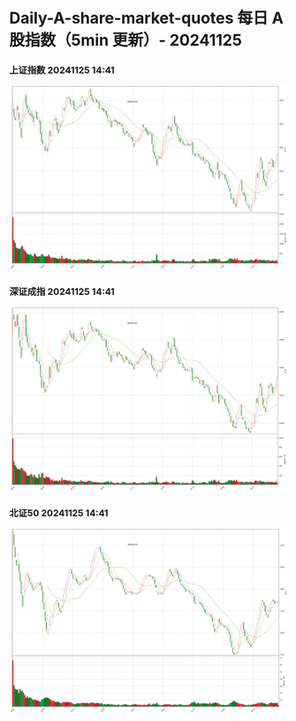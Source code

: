 
# Daily-A-share-market-quotes 每日 A 股指数（5min 更新）- 20241125

### 上证指数 20241125 14:41
![](./fig/2024/11/20241125-sh000001.png)

### 深证成指 20241125 14:41
![](./fig/2024/11/20241125-sz399001.png)

### 北证50 20241125 14:41
![](./fig/2024/11/20241125-bj899050.png)
